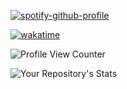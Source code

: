 [![spotify-github-profile](https://spotify-github-profile.vercel.app/api/view?uid=128420863&cover_image=true&theme=default&bar_color=53b14f&bar_color_cover=true)](https://spotify-github-profile.vercel.app/api/view?uid=128420863&redirect=true)

[![wakatime](https://wakatime.com/badge/user/350c3f45-6621-46c3-ba47-00757e90cde6.svg)](https://wakatime.com/@350c3f45-6621-46c3-ba47-00757e90cde6)

![Profile View Counter](https://komarev.com/ghpvc/?username=christophercelaya)

![Your Repository's Stats](https://github-readme-stats.vercel.app/api?username=christophercelaya&show_icons=true)


